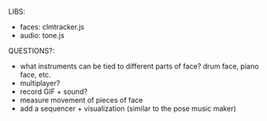 LIBS:

* faces: clmtracker.js
* audio: tone.js


QUESTIONS?:

* what instruments can be tied to different parts of face? drum face, piano face, etc. 
* multiplayer?
* record GIF + sound?
* measure movement of pieces of face
* add a sequencer + visualization (similar to the pose music maker)